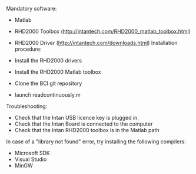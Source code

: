 Mandatory software:

* Matlab
* RHD2000 Toolbox (http://intantech.com/RHD2000_matlab_toolbox.html)
* RHD2000 Driver (http://intantech.com/downloads.html)
Installation procedure:

* Install the RHD2000 drivers
* Install the RHD2000 Matlab toolbox
* Clone the BCI git repository
* launch readcontinuously.m

Troubleshooting:

* Check that the Intan USB licence key is plugged in.
* Check that the Intan Board is connected to the computer
* Check that the Intan RHD2000 toolbox is in the Matlab path

In case of a "library not found" error, try installing the following compilers:

* Microsoft SDK
* Visual Studio
* MinGW
